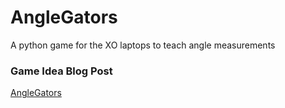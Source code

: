 # AngleGators
A python game for the XO laptops to teach angle measurements

### Game Idea Blog Post
[AngleGators](https://ghost-alexandriamack.rhcloud/curriculum)

